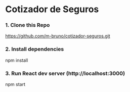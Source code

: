 # Cotizador de Seguros

### 1. Clone this Repo

https://github.com/m-bruno/cotizador-seguros.git

### 2. Install dependencies

npm install

### 3. Run React dev server (http://localhost:3000)

npm start
